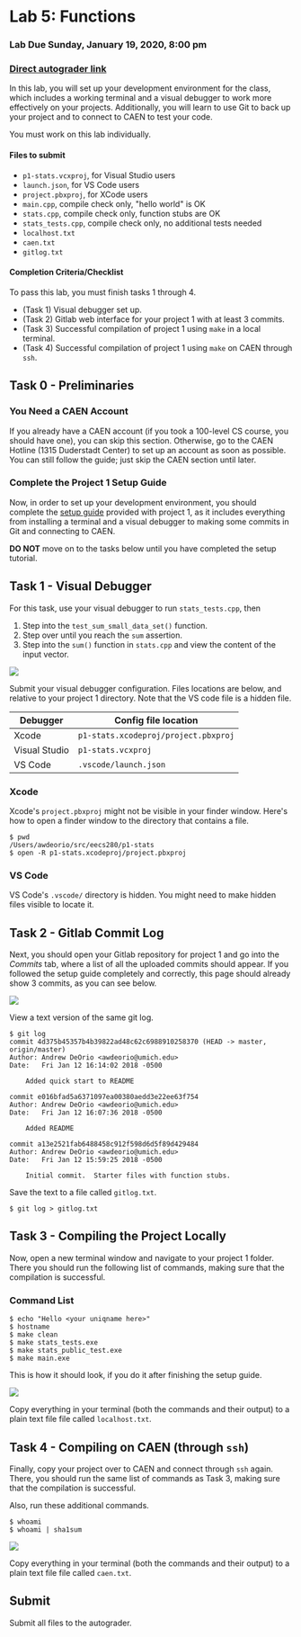 # Lab 5: Functions

### Lab Due Sunday, January 19, 2020, 8:00 pm

### [Direct autograder link](https://autograder.io/web/project/523)

In this lab, you will set up your development environment for the class, which
includes a working terminal and a visual debugger to work more effectively on
your projects. Additionally, you will learn to use Git to back up your project
and to connect to CAEN to test your code.

You must work on this lab individually.

#### Files to submit

* `p1-stats.vcxproj`, for Visual Studio users
* `launch.json`, for VS Code users
* `project.pbxproj`, for XCode users
* `main.cpp`, compile check only, "hello world" is OK
* `stats.cpp`, compile check only, function stubs are OK
* `stats_tests.cpp`, compile check only, no additional tests needed
* `localhost.txt`
* `caen.txt`
* `gitlog.txt`


#### Completion Criteria/Checklist

To pass this lab, you must finish tasks 1 through 4.

* (Task 1) Visual debugger set up.
* (Task 2) Gitlab web interface for your project 1 with at least 3
  commits.
* (Task 3) Successful compilation of project 1 using `make` in a local
  terminal.
* (Task 4) Successful compilation of project 1 using `make` on CAEN
  through `ssh`.

## Task 0 - Preliminaries

### You Need a CAEN Account

If you already have a CAEN account (if you took a 100-level CS course,
you should have one), you can skip this section. Otherwise, go to the
CAEN Hotline (1315 Duderstadt Center) to set up an account as soon as
possible. You can still follow the guide; just skip the CAEN section
until later.

### Complete the Project 1 Setup Guide

Now, in order to set up your development environment, you should
complete the [setup
guide](https://eecs280staff.github.io/p1-stats/setup.html) provided
with project 1, as it includes everything from installing a terminal
and a visual debugger to making some commits in Git and connecting to
CAEN.

**DO NOT** move on to the tasks below until you have completed the setup tutorial.

## Task 1 - Visual Debugger

For this task, use your visual debugger to run `stats_tests.cpp`, then

1. Step into the `test_sum_small_data_set()` function.
2. Step over until you reach the `sum` assertion.
3. Step into the `sum()` function in `stats.cpp` and view the content of the input vector.

![](images/image1.png)

Submit your visual debugger configuration.  Files locations are below, and relative to your
project 1 directory.  Note that the VS code file is a hidden file.

| Debugger      | Config file location |
| ------------- | -------------------- |
| Xcode         | `p1-stats.xcodeproj/project.pbxproj` |
| Visual Studio | `p1-stats.vcxproj` |
| VS Code       | `.vscode/launch.json` |

### Xcode

Xcode's `project.pbxproj` might not be visible in your finder window.  Here's how to open a finder window to the directory that contains a file.

```console
$ pwd
/Users/awdeorio/src/eecs280/p1-stats
$ open -R p1-stats.xcodeproj/project.pbxproj
```

### VS Code
VS Code's `.vscode/` directory is hidden.  You might need to make hidden files visible to locate it.

## Task 2 - Gitlab Commit Log

Next, you should open your Gitlab repository for project 1 and go into
the _Commits_ tab, where a list of all the uploaded commits should
appear. If you followed the setup guide completely and correctly, this
page should already show 3 commits, as you can see below.

![](images/image2.png)

View a text version of the same git log.
```console
$ git log
commit 4d375b45357b4b39822ad48c62c6988910258370 (HEAD -> master, origin/master)
Author: Andrew DeOrio <awdeorio@umich.edu>
Date:   Fri Jan 12 16:14:02 2018 -0500

    Added quick start to README

commit e016bfad5a6371097ea00380aedd3e22ee63f754
Author: Andrew DeOrio <awdeorio@umich.edu>
Date:   Fri Jan 12 16:07:36 2018 -0500

    Added README

commit a13e2521fab6488458c912f598d6d5f89d429484
Author: Andrew DeOrio <awdeorio@umich.edu>
Date:   Fri Jan 12 15:59:25 2018 -0500

    Initial commit.  Starter files with function stubs.
```

Save the text to a file called `gitlog.txt`.
```console
$ git log > gitlog.txt
```


## Task 3 - Compiling the Project Locally

Now, open a new terminal window and navigate to your project 1 folder.
There you should run the following list of commands, making sure that
the compilation is successful.

### Command List

```console
$ echo "Hello <your uniqname here>"
$ hostname
$ make clean
$ make stats_tests.exe
$ make stats_public_test.exe
$ make main.exe
```

This is how it should look, if you do it after finishing the setup
guide.

![](images/image4.png)

Copy everything in your terminal (both the commands and their output)  to a plain text file file called `localhost.txt`.


## Task 4 - Compiling on CAEN (through `ssh`)

Finally, copy your project over to CAEN and connect through `ssh`
again. There, you should run the same list of commands as Task 3,
making sure that the compilation is successful.

Also, run these additional commands.
```console
$ whoami
$ whoami | sha1sum
```

![](images/image3.png)

Copy everything in your terminal (both the commands and their output)  to a plain text file file called `caen.txt`.

## Submit

Submit all files to the autograder.
